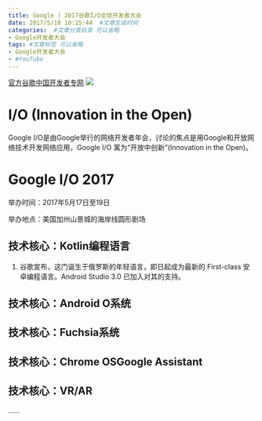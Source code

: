 ```yaml
---
title: Google | 2017谷歌I/O全球开发者大会
date: 2017/5/18 10:15:44  #文章生成时间
categories:  #文章分类目录 可以省略
- Google开发者大会
tags: #文章标签 可以省略
- Google开发者大会
- #YouTube
---
```

[官方谷歌中国开发者专网](https://developers.google.cn/)
![](http://wx1.sinaimg.cn/large/0069VnN5ly1ffpgvakddij315o0nf4c4.jpg)
# I/O (Innovation in the Open) #
Google I/O是由Google举行的网络开发者年会，讨论的焦点是用Google和开放网络技术开发网络应用，Google I/O 寓为“开放中创新”(Innovation in the Open)。

# Google I/O 2017 #
举办时间：2017年5月17日至19日

举办地点：美国加州山景城的海岸线圆形剧场
## 技术核心：Kotlin编程语言 ##
1. 谷歌宣布，这门诞生于俄罗斯的年轻语言，即日起成为最新的 First-class 安卓编程语言。Android Studio 3.0 已加入对其的支持。

## 技术核心：Android O系统 ##

## 技术核心：Fuchsia系统 ##

## 技术核心：Chrome OSGoogle Assistant ##

## 技术核心：VR/AR ##

......
